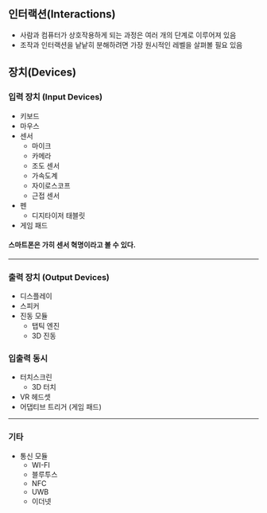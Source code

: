 ## 인터랙션(Interactions)

- 사람과 컴퓨터가 상호작용하게 되는 과정은 여러 개의 단계로 이루어져 있음
- 조작과 인터랙션을 낱낱히 분해하려면 가장 원시적인 레벨을 살펴볼 필요 있음

## 장치(Devices)

### 입력 장치 (Input Devices)

- 키보드
- 마우스
- 센서
	- 마이크
	- 카메라
	- 조도 센서
	- 가속도계
	- 자이로스코프
	- 근접 센서
- 펜
	- 디지타이저 태블릿
- 게임 패드

#### 스마트폰은 가히 센서 혁명이라고 볼 수 있다.

---

### 출력 장치 (Output Devices)

- 디스플레이
- 스피커
- 진동 모듈
	- 탭틱 엔진
	- 3D 진동

### 입출력 동시

- 터치스크린
	- 3D 터치
- VR 헤드셋
- 어댑티브 트리거 (게임 패드)

---

### 기타

- 통신 모듈
	- WI-FI
	- 블루투스
	- NFC
	- UWB
	- 이더넷